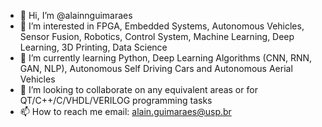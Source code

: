 - 👋 Hi, I’m @alainnguimaraes
- 👀 I’m interested in FPGA, Embedded Systems, Autonomous Vehicles, Sensor Fusion, Robotics, Control System, Machine Learning, Deep Learning, 3D Printing, Data Science
- 🌱 I’m currently learning Python, Deep Learning Algorithms (CNN, RNN, GAN, NLP), Autonomous Self Driving Cars and Autonomous Aerial Vehicles
- 💞️ I’m looking to collaborate on any equivalent areas or for QT/C++/C/VHDL/VERILOG programming tasks
- 📫 How to reach me email: alain.guimaraes@usp.br

<!---
alainnguimaraes/alainnguimaraes is a ✨ special ✨ repository because its `README.md` (this file) appears on your GitHub profile.
You can click the Preview link to take a look at your changes.
--->

